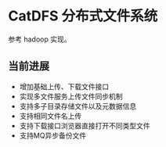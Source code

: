 # CatDFS 分布式文件系统
参考 hadoop 实现。

## 当前进展
* 增加基础上传、下载文件接口
* 实现多文件服务上传文件同步机制
* 支持多子目录存储文件以及元数据信息
* 支持相同文件名上传
* 支持下载接口浏览器直接打开不同类型文件
* 支持MQ异步备份文件